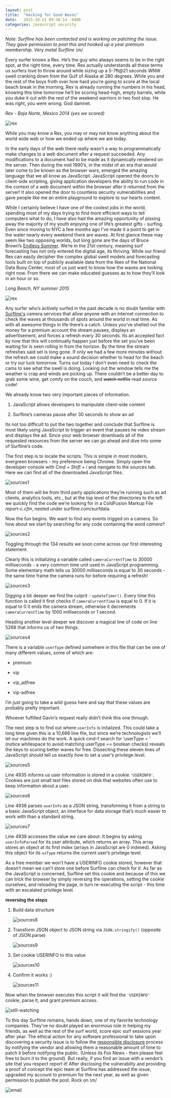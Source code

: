 ```yaml
---
layout: post
title:  "Hacking for Good Waves"
date:   2015-10-21 09:36:14 -0400
categories: javascript security
---
```


*Note: Surfline has been contacted and is working on patching the issue. They
gave permission to post this and hooked up a year premium membership. Very
metal  Surfline \m/.*

Every surfer knows a Rex. He’s the guy who always seems to be in the right
spot, at the right time, every time. Rex actually understands all these terms
us surfers love to throw around while sizing up a 5-7ft@21 seconds WNW swell
cranking down from the Gulf of Alaska at 280 degrees. While you and the rest of
the boys froth over how hard you’re going to score at the local beach break in
the morning, Rex is already running the numbers in his head, knowing this time
tomorrow he’ll be scoring head-high, empty barrels, while you duke it out with
the rest of the weekend warriors in two foot slop. He was right, you were
wrong. God damnet.

*Rex - Baja Norte, Mexico 2014 (yes we scored)*

![rex](/assets/hacking-for-good-waves/rex.png)

While you may know a Rex, you may or may not know anything about the world wide
web or how we ended up where we are today.

In the early days of the web there really wasn’t a way to programmatically make
changes to a web document after a request succeeded. Any modifications to a
document had to be made as it dynamically rendered on the server. Then during
the mid 1990’s, in the midst of an era that would later come to be known as the
browser wars, emerged the amazing language that we all know as JavaScript.
JavaScript opened the doors to client-side scripting, giving application
developers the ability to run code in the context of a web document within the
browser after it returned from the server! It also opened the door to countless
security vulnerabilities and gave people like me an entire playground to
explore to our hearts content.

While I certainly believe I have one of the coolest jobs in the world, spending
most of my days trying to find more efficient ways to tell computers what to
do, I have also had the amazing opportunity of pissing away the majority of my
youth enjoying one of life’s greatest gifts - surfing. Even since moving to NYC
a few months ago I’ve made it a point to get in the water nearly every weekend
there are waves. At first glance these may seem like two opposing worlds, but
long gone are the days of Bruce Brown’s [Endless Summer](https://en.wikipedia.org/wiki/The_Endless_Summer). We’re in the 21st
century, meaning surf forecasting has not only entered the digital age, its
thriving. While our friend Rex can easily decipher the complex global swell
models and forecasting tools built on top of publicly available data from the
likes of the National Data Buoy Center, most of us just want to know how the
waves are looking right now. From there we can make educated guesses as to how
they’ll look in an hour or so.

*Long Beach, NY summer 2015*

![rex](/assets/hacking-for-good-waves/long_beach.png)

Any surfer who’s actively surfed in the past decade is no doubt familiar with
[Surfline's](www.surfline.com) camera services that allow anyone with an internet connection to
check the waves at thousands of spots around the world in real time. As with
all awesome things in life there’s a catch. Unless you’ve shelled out the money
for a premium account the stream pauses, displays an advertisement, and forces
a refresh every 30 seconds. Its an accepted fact by now that this will
continually happen just before the set you’ve been waiting for is seen rolling
in from the horizon. By the time the stream refreshes said set is long gone. If
only we had a few more minutes without the refresh we could make a sound
decision whether to head for the beach or try our luck tomorrow. Turns out
today I don’t even need to check the cams to see what the swell is doing.
Looking out the window tells me the weather is crap and winds are picking up.
There couldn’t be a better day to grab some wine, get comfy on the couch, and
~~watch netflix~~ read source code!

We already know two very important pieces of information.

1. JavaScript allows developers to manipulate client-side content

2. Surfline’s cameras pause after 30 seconds to show an ad

Its not too difficult to put the two together and conclude that Surfline is most likely using JavaScript to
trigger an event that pauses he video stream and displays the ad. Since your
web browser downloads all of the requested resources from the server we can go
ahead and dive into some of Surfline’s code.

The first step is to locate the scripts. This is simple in most modern,
evergreen browsers - my preference being Chrome. Simply open the developer
console with *Cmd + Shift + i* and navigate to the sources tab. Here we can find
all of the downloaded JavaScript files.

![sources1](/assets/hacking-for-good-waves/sources1.png)

Most of them will be from third party applications they’re running such as ad
clients, analytics tools, etc., but at the top level of the directories to the
left we quickly find the code we’re looking for in a ColdFusion Markup File
*report-c.cfm*, nested under surfline.com/surfdata.

Now the fun begins. We want to find any events trigged on a camera. So how
about we start by searching for any code containing the word *camera*?

![sources2](/assets/hacking-for-good-waves/sources2.png)

Toggling through the 134 results we soon come across our first interesting
statement.

Clearly this is initializing a variable called `cameraCurrentTime` to 30000
milliseconds - a very common time unit used in JavaScript programming. Some
elementary math tells us 30000 milliseconds is equal to 30 seconds - the same
time frame the camera runs for before requiring a refresh!

![sources3](/assets/hacking-for-good-waves/sources3.png)

Digging a bit deeper we find the culprit - `updateTimer()`. Every time this
function is called it first checks if `cameraCurrentTime` is equal to 0. If it is
equal to 0 it ends the camera stream, otherwise it decrements `cameraCurrentTime`
by 1000 milliseconds or 1 second.

Heading another level deeper we discover a magical line of code on line 5268
that informs us of two things.

![sources4](/assets/hacking-for-good-waves/sources4.png)

There is a variable `userType` defined somwhere in this file that can be one of many different values, some of which are:

* premium

* vip

* vip_adfree

* vip-adfree

I’m just going to take a wild guess here and say that these values are probably pretty important.

Whoever fulfilled Gavin’s request really didn’t think this one through.

The next step is to find out where `userInfo` is initalized. This could take a
long time given this is a 10,666 line file, but since we’re technologists we’ll
let our machines do the work. A quick cmd-f search for ‘userType = ’ (notice
whitespace to avoid matching userType == boolean checks) reveals the keys to
scoring better waves for free. Dissecting these eleven lines of JavaScript
should tell us exactly how to set a user’s privilege level.


![sources5](/assets/hacking-for-good-waves/sources5.png)

Line 4935 informs us user information is stored in a cookie `'USERINFO'`. Cookies
are just small text files stored on disk that websites often use to keep
information about a user.

![sources6](/assets/hacking-for-good-waves/sources6.png)

Line 4938 parses `userInfo` as a JSON string, transforming it from a string to a
basic JavaScript object, an interface for data storage that’s much easier to
work with than a standard string.

![sources7](/assets/hacking-for-good-waves/sources7.png)

Line 4939 accesses the value we care about. It begins by asking `userInfoParsed`
for its user attribute, which returns an array. This array stores an object at
its first index (arrays in JavaScript are 0 indexed). Asking this object for
its `usType` returns the current user’s privilege level.

As a free member we won’t have a USERINFO cookie stored, however that doesn’t
mean we can’t store one before Surfline can check for it. As far as the
JavaScript is concerned, Surfline set this cookie and because of this we can
trick the browser by simply reversing the operations, setting the cookie
ourselves, and reloading the page, in turn re-executing the script - this time
with an escalated privilege level.

**reversing the steps**

1. Build data structure

    ![sources8](/assets/hacking-for-good-waves/sources8.png)

2. Transform JSON object to JSON string via `JSON.stringify()` (opposite of JSON.parse)

    ![sources9](/assets/hacking-for-good-waves/sources9.png)

3. Set cookie USERINFO to this value

    ![sources10](/assets/hacking-for-good-waves/sources10.png)

4. Confirm it works :)

    ![sources11](/assets/hacking-for-good-waves/sources11.png)


Now when the browser executes this script it will find the `'USERINFO'` cookie, parse it, and grant premium access.

![still-watching](/assets/hacking-for-good-waves/still-watching.png)

To this day Surfline remains, hands down, one of my favorite technology
companies. They’ve no doubt played an enormous role in helping my friends, as
well as the rest of the surf world, score epic surf sessions year after year.
The ethical action for any software professional to take upon discovering a
security issue is to follow the [responsible disclosure](https://en.wikipedia.org/wiki/Responsible_disclosure) process by notifying the
vendor and allowing them a reasonable amount of time to patch it before
notifying the public. (Unless its Fox News - then please feel free to burn it
to the ground). But really, if you find an issue with a vendor’s site that you
respect  report it! After disclosing the vulnerabilty and providing a proof of
concept the epic team at Surfline has addressed the issue, upgraded my account
to premium for the next year, as well as given permission to publish the post.
Rock on \m/

![email](/assets/hacking-for-good-waves/email.png)
